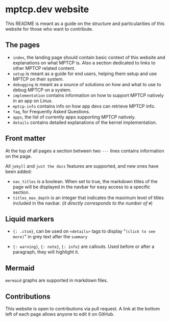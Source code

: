 # mptcp.dev website

This README is meant as a guide on the structure and particularities of this
website for those who want to contribute.

## The pages
- `index`, the landing page should contain basic context of this website and
  explanations on what MPTCP is. Also a section dedicated to links to other
  MPTCP related content.
- `setup` is meant as a guide for end users, helping them setup and use MPTCP on
  their system.
- `debugging` is meant as a source of solutions on how and what to use to debug
  MPTCP on a system.
- `implementation` contains information on how to support MPTCP natively in an
  app on Linux.
- `mptcp-info` contains info on how app devs can retrieve MPTCP info.
- `faq`, for Frequently Asked Questions.
- `apps`, the list of currently apps supporting MPTCP natively.
- `details` contains detailed explanations of the kernel implementation.

## Front matter
At the top of all pages a section between two `---` lines contains information on the
page.

All `jekyll` and `just the docs` features are supported, and new ones have been
added:
- `nav_titles` is a boolean. When set to true, the markdown titles of the page
  will be displayed in the navbar for easy access to a specific section.
- `titles_max_depth` is an integer that indicates the maximum level of titles
  included in the navbar. (*it directly corresponds to the number of* `#`)

## Liquid markers
- `{: .ctsm}`, can be used on `<details>` tags to display "`(click to see more)`"
  in grey text after the `summary`

- `{: warning}`, `{: note}`, `{: info}` are callouts. Used before or after a
  paragraph, they will highlight it.

## Mermaid
`mermaid` graphs are supported in markdown files.

## Contributions
This website is open to contributions via pull request. A link at the bottom
left of each page allows anyone to edit it on GitHub.
